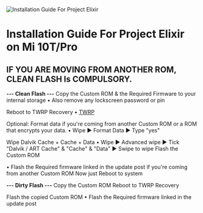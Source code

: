 ![Installation Guide For Project Elixir](https://i.imgur.com/3UmK6nS.png "Installation")

# Installation Guide For Project Elixir on Mi 10T/Pro

## IF YOU ARE MOVING FROM ANOTHER ROM, CLEAN FLASH Is COMPULSORY.
**--- Clean Flash ---**
Copy the Custom ROM & the Required Firmware to your internal storage
• Also remove any lockscreen password or pin

Reboot to TWRP Recovery
• [TWRP](https://t.me/Mi10TSeriesUpdates/392)

Optional: Format data if you're coming from another Custom ROM or a ROM that encrypts your data.
• Wipe ► Format Data ► Type "yes"

Wipe Dalvik Cache + Cache + Data
• Wipe ► Advanced wipe ► Tick "Dalvik / ART Cache" & "Cache" & "Data" ► Swipe to wipe
Flash the Custom ROM

• Flash the Required firmware linked in the update post if you're coming from another Custom ROM
Now just Reboot to system

**--- Dirty Flash ---**
Copy the Custom ROM
Reboot to TWRP Recovery

Flash the copied Custom ROM
• Flash the Required firmware linked in the update post
